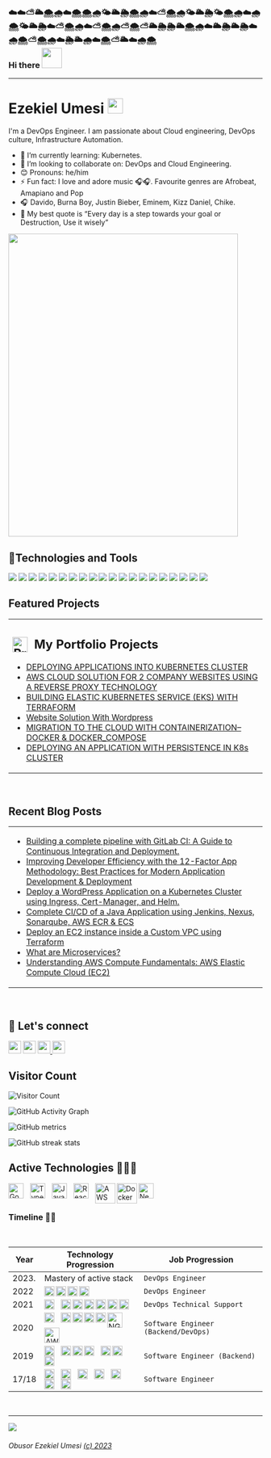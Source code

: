 ### ☁️☁️⛅🌥️🌨️🌧️☁️🌨️🌨️🌧️🌤️🌥️🌦️🌨️🌧️☁️⛅🌨️🌧️🌤️🌥️🌦️🌤️🌨️🌧️☁️🌧️🌨️🌤️🌥️🌦️☁️⛅🌨️🌧️☁️⛅🌨️🌧️⛅🌨️⛅🌥️🌦️🌦️🌥️🌨️🌧️☁️🌥️🌦️🌥️🌦️☁️🌧️🌨️⛅🌨️🌧️☁️🌦️🌥️🌧️☁️🌨️⛅🌥️☁️🌧️🌨️ </br> Hi there <img src="https://raw.githubusercontent.com/MartinHeinz/MartinHeinz/master/wave.gif" width="40px">



<!-- ![vins-aws-ecr](https://user-images.githubusercontent.com/64049432/203648913-38af64b1-2761-4a04-919d-aeb567935a47.gif =250x250) -->

<hr>
<h1>Ezekiel Umesi <img src="https://media.giphy.com/media/WUlplcMpOCEmTGBtBW/giphy.gif" width="30"> </h1>
I'm a DevOps Engineer. I am passionate about Cloud engineering, DevOps culture, Infrastructure Automation.



- 🌱 I’m currently learning: Kubernetes.
- 👯 I’m looking to collaborate on: DevOps and Cloud Engineering.
- 😊 Pronouns: he/him
- ⚡ Fun fact: I love and adore music 🎧🎧. Favourite genres are Afrobeat, Amapiano and Pop
- 🎧 Davido, Burna Boy, Justin Bieber, Eminem, Kizz Daniel, Chike.
- 📖 My best quote is “Every day is a step towards your goal or Destruction, Use it wisely”
<img src="https://user-images.githubusercontent.com/64049432/203648913-38af64b1-2761-4a04-919d-aeb567935a47.gif" border-radius="5px" width="95%" height="600px">


## 🔧Technologies and Tools
![](https://img.shields.io/badge/Cloud-AWS-informational?style=flat&logo=amazon-aws&logoColor=white&color=2bbc8a)
![](https://img.shields.io/badge/IAC-AWSCloudFormation-informational?style=flat&logo=amazon-aws&logoColor=white&color=2bbc8a)
![](https://img.shields.io/badge/Code-NodeJS-informational?style=flat&logo=node.js&logoColor=white&color=2bbc8a)
![](https://img.shields.io/badge/Metric_Dashboard-Grafana-informational?style=flat&logo=grafana&logoColor=white&color=2bbc8a)
![](https://img.shields.io/badge/VCS-Git-informational?style=flat&logo=git&logoColor=white&color=2bbc8a)
![](https://img.shields.io/badge/Code-VanillaJS-informational?style=flat&logo=javascript&logoColor=white&color=2bbc8a)
![](https://img.shields.io/badge/Hub-Github-informational?style=flat&logo=github&logoColor=white&color=2bbc8a)
![](https://img.shields.io/badge/OS-Linux-informational?style=flat&logo=linux&logoColor=white&color=2bbc8a)
![](https://img.shields.io/badge/Reverse_Proxy/Web_Server-Nginx-informational?style=flat&logo=nginx&logoColor=white&color=2bbc8a)
![](https://img.shields.io/badge/Reverse_Proxy/Web_Server-Apache-informational?style=flat&logo=apache&logoColor=white&color=2bbc8a)
![](https://img.shields.io/badge/Container_Runtime-Docker-informational?style=flat&logo=docker&logoColor=white&color=2bbc8a)
![](https://img.shields.io/badge/Shell-Bash-informational?style=flat&logo=gnu-bash&logoColor=white&color=2bbc8a)
![](https://img.shields.io/badge/IaC-Terraform-informational?style=flat&logo=terraform&logoColor=white&color=2bbc8a)
![](https://img.shields.io/badge/CI/CD-Jenkins-informational?style=flat&logo=jenkins&logoColor=white&color=2bbc8a)
![](https://img.shields.io/badge/CI/CD-CircleCI-informational?style=flat&logo=circleci&logoColor=white&color=2bbc8a)
![](https://img.shields.io/badge/Configuration_Management-Ansible-informational?style=flat&logo=ansible&logoColor=white&color=2bbc8a)
![](https://img.shields.io/badge/Code-Python-informational?style=flat&logo=python&logoColor=white&color=2bbc8a)
![](https://img.shields.io/badge/Monitoring-Prometheus-informational?style=flat&logo=prometheus&logoColor=white&color=2bbc8a)
![](https://img.shields.io/badge/Ordchestration_Tool-Kubernetes-informational?style=flat&logo=kubernetes&logoColor=white&color=2bbc8a)
![](https://img.shields.io/badge/Linux-Ubuntu-informational?style=flat&logo=ubuntu&logoColor=white&color=2bbc8a)

## Featured Projects

<table><tr><td>

## <a href="https://github.com/obusorezekiel?tab=repositories" tab="_blank"><img src="https://media.giphy.com/media/WUlplcMpOCEmTGBtBW/giphy.gif" align="left" alt="Project Profile" width="30px" style="padding-right:10px;" src="https://github.com/gbengafagbola/gbengafagbola/blob/main/hashnode.png?raw=true" title="DEV" alt="DEV" width="25"/></a>    My Portfolio Projects  
 

- [DEPLOYING APPLICATIONS INTO KUBERNETES CLUSTER](https://github.com/obusorezekiel/Darey.io-DevOps-Internship/blob/main/project-22.md)
- [AWS CLOUD SOLUTION FOR 2 COMPANY WEBSITES USING A REVERSE PROXY TECHNOLOGY](https://github.com/obusorezekiel/Darey.io-DevOps-Internship/blob/main/project-15.md)
- [BUILDING ELASTIC KUBERNETES SERVICE (EKS) WITH TERRAFORM](https://github.com/obusorezekiel/Darey.io-DevOps-Internship/blob/main/project-23.md)
- [Website Solution With Wordpress](https://github.com/obusorezekiel/Darey.io-DevOps-Internship/blob/main/project-6.md)
 - [MIGRATION TO THE СLOUD WITH CONTAINERIZATION–DOCKER & DOCKER_COMPOSE](https://github.com/obusorezekiel/Darey.io-DevOps-Internship/blob/main/project-20.md)
 - [DEPLOYING AN APPLICATION WITH PERSISTENCE IN K8s CLUSTER](https://github.com/obusorezekiel/Darey.io-DevOps-Internship/blob/main/project-23.md)
 
</tr></table>


<br>


<div>

## Recent Blog Posts

<table><tr><td>
  
<!-- HASHNODE-BLOG-LIST:START -->
- [Building a complete pipeline with GitLab CI: A Guide to Continuous Integration and Deployment.](https://medium.com/@ezekiel.umesi/building-a-complete-pipeline-with-gitlab-ci-a-guide-to-continuous-integration-and-deployment-47b678afbc3e)
- [Improving Developer Efficiency with the 12-Factor App Methodology: Best Practices for Modern Application Development & Deployment](https://medium.com/@ezekiel.umesi/improving-developer-efficiency-with-the-12-factor-app-methodology-best-practices-for-modern-f85f3d2dc58d)
- [Deploy a WordPress Application on a Kubernetes Cluster using Ingress, Cert-Manager, and Helm.](https://medium.com/@ezekiel.umesi/deploy-a-wordpress-application-on-a-kubernetes-cluster-using-ingress-cert-manager-and-helm-1f3b34356197)
- [Complete CI/CD of a Java Application using Jenkins, Nexus, Sonarqube, AWS ECR & ECS](https://medium.com/@ezekiel.umesi/complete-ci-cd-of-a-java-application-using-jenkins-nexus-sonarqube-aws-ecr-ecs-2bf965b6397b)
 - [Deploy an EC2 instance inside a Custom VPC using Terraform](https://medium.com/@ezekiel.umesi/deploy-an-ec2-instance-inside-a-custom-vpc-using-terraform-71beab988797)
 - [What are Microservices?](https://deluxediscussions.hashnode.dev/what-are-microservices)
  - [Understanding AWS Compute Fundamentals: AWS Elastic Compute Cloud (EC2)](https://www.ezekiel-umesi.xyz/understanding-aws-compute-fundamentals-aws-elastic-compute-cloud-ec2)
<!-- HASHNODE-BLOG-LIST:END -->
 
</td></tr></table>
</div>

<br/>

## 🤝 Let's connect

<p>
  <a href="https://twitter.com/obusorezekiel"><img src="https://img.shields.io/badge/twitter-%231DA1F2.svg?&style=for-the-badge&logo=twitter&logoColor=white" height=25></a> 
  <a href="https://hashnode.com/@deluxediscussion"><img src="https://img.shields.io/badge/hashnode-%2312100E.svg?&style=for-the-badge&logo=hashnode&logoColor=white" height=25></a> 
  <a href="https://www.linkedin.com/in/obusor-ezekiel-umesi-a66b55121/"><img src="https://img.shields.io/badge/linkedin-%230077B5.svg?&style=for-the-badge&logo=linkedin&logoColor=white" height=25> </a>
  <a href="mailto:ezekiel.umesi@gmail.com"><img src="https://img.shields.io/badge/gmail-%EA4225.svg?&style=for-the-badge&logo=gmail&logoColor=red" height=25></a>
</p>


## Visitor Count
![Visitor Count](https://profile-counter.glitch.me/{obusorezekiel}/count.svg)

![GitHub Activity Graph](https://activity-graph.herokuapp.com/graph?username=obusorezekiel&bg_color=0D1117)  

![GitHub metrics](https://metrics.lecoq.io/obusorezekiel)  

![GitHub streak stats](https://github-readme-streak-stats.herokuapp.com/?user=obusorezekiel&theme=black-ice&hide_border=true&stroke=0000&background=060A0CD0)  


## Active Technologies 👨🏽‍💻

<img align="left" alt="Go" width="30px" style="padding-right:10px;" src="https://cdn.jsdelivr.net/gh/devicons/devicon/icons/go/go-original.svg" />
<img align="left" alt="TypeScript" width="30px" style="padding-right:10px;" src="https://cdn.jsdelivr.net/gh/devicons/devicon/icons/typescript/typescript-plain.svg" />
<img align="left" alt="JavaScript" width="30px" style="padding-right:10px;" src="https://cdn.jsdelivr.net/gh/devicons/devicon/icons/javascript/javascript-plain.svg" />
<img align="left" alt="React" width="30px" style="padding-right:10px;" src="https://cdn.jsdelivr.net/gh/devicons/devicon/icons/react/react-original.svg" />     
<img align="left" alt="AWS" width="40px" src="https://cdn.jsdelivr.net/gh/devicons/devicon/icons/amazonwebservices/amazonwebservices-original.svg" />
<img align="left" alt="Docker" width="40px" src="https://cdn.jsdelivr.net/gh/devicons/devicon/icons/docker/docker-original.svg" />
<img align="left" alt="Next.js" width="30px" src="https://cdn.jsdelivr.net/gh/devicons/devicon/icons/nextjs/nextjs-line.svg" /> 

<br />
<br />

<div>

### Timeline 🚶🏾
<br />

| Year               | Technology Progression                                    |     Job Progression                  |
| ------------------ | --------------------------------------------------------- |--------------------------------------|
| 2023.              | Mastery of active stack                                   |  `DevOps Engineer`     | 
| 2022               | <img align="left" alt="AWS" width="20px" src="https://cdn.jsdelivr.net/npm/simple-icons@3.13.0/icons/amazonaws.svg" /> <img align="left" alt="Python" width="20px" src="https://cdn.jsdelivr.net/gh/devicons/devicon/icons/python/python-plain.svg" /> <img align="left" alt="Prometheus" width="20px" src="https://cdn.jsdelivr.net/gh/devicons/devicon/icons/prometheus/prometheus-original.svg" /> <img align="left" alt="Next" width="20px" src="https://cdn.jsdelivr.net/gh/devicons/devicon/icons/nextjs/nextjs-line.svg" /> |    `DevOps Engineer`   |
| 2021               |  <img align="left" alt="Python" width="20px" style="padding-right:10px;" src="https://cdn.jsdelivr.net/gh/devicons/devicon/icons/python/python-plain.svg" /> <img align="left" alt="K8" width="20px" src="https://cdn.jsdelivr.net/gh/devicons/devicon/icons/kubernetes/kubernetes-plain.svg" /> <img align="left" alt="GCP" width="20px" src="https://cdn.jsdelivr.net/npm/simple-icons@3.13.0/icons/helm.svg" /> <img align="left" alt="Flutter" width="20px" src="https://cdn.jsdelivr.net/npm/simple-icons@3.13.0/icons/elasticcloud.svg" />  <img align="left" alt="Terraform" width="20px"  src="https://cdn.jsdelivr.net/gh/devicons/devicon/icons/terraform/terraform-original.svg" /> <img align="left" alt="Terraform" width="20px" src="https://cdn.jsdelivr.net/gh/devicons/devicon/icons/ansible/ansible-original.svg" />  <img align="left" alt="GraphQl" width="20px" src="https://cdn.jsdelivr.net/gh/devicons/devicon/icons/graphql/graphql-plain.svg" />  | `DevOps Technical Support`  |
| 2020               | <img align="left" alt="React" width="20px" style="padding-right:10px;" src="https://cdn.jsdelivr.net/gh/devicons/devicon/icons/react/react-original.svg" /> <img align="left" alt="Linux" width="20px" src="https://cdn.jsdelivr.net/gh/devicons/devicon/icons/linux/linux-original.svg" /> <img align="left" alt="Docker" width="20px" src="https://cdn.jsdelivr.net/gh/devicons/devicon/icons/docker/docker-original.svg" /> <img align="left" alt="Travis" width="20px" src="https://cdn.jsdelivr.net/gh/devicons/devicon/icons/travis/travis-plain.svg" /> <img align="left" alt="Redis" width="20px" src="https://cdn.jsdelivr.net/gh/devicons/devicon/icons/redis/redis-plain.svg" /> <img align="left" alt="NGINX" width="30px" src="https://cdn.jsdelivr.net/gh/devicons/devicon/icons/nginx/nginx-original.svg" /> <img  align="left" alt="AWS" width="30px" src="https://cdn.jsdelivr.net/gh/devicons/devicon/icons/amazonwebservices/amazonwebservices-original.svg" /> |   `Software Engineer (Backend/DevOps)`                                   |
| 2019               |  <img align="left" alt="NodeJS" width="20px" style="padding-right:10px;" src="https://cdn.jsdelivr.net/gh/devicons/devicon/icons/nodejs/nodejs-original.svg" /> <img align="left" alt="Express" width="20px" src="https://cdn.jsdelivr.net/gh/devicons/devicon/icons/express/express-original.svg" /> <img align="left" alt="Azure" width="20px" src="https://cdn.jsdelivr.net/gh/devicons/devicon/icons/azure/azure-original.svg" />   <img align="left" alt="MongoDB" width="20px" style="padding-right:10px;" src="https://cdn.jsdelivr.net/gh/devicons/devicon/icons/mongodb/mongodb-original.svg" /> <img align="left" alt="Firebase" width="20px" src="https://cdn.jsdelivr.net/gh/devicons/devicon/icons/firebase/firebase-plain.svg" />  <img align="left" alt="Webpack" width="20px" style="padding-right:10px;" src="https://cdn.jsdelivr.net/gh/devicons/devicon/icons/webpack/webpack-original.svg" />   <img align="left" alt="Wordpress" width="20px" src="https://cdn.jsdelivr.net/gh/devicons/devicon/icons/wordpress/wordpress-plain.svg" /> |    `Software Engineer (Backend)`                                     |
| 17/18               | <img align="left" alt="HTML" width="20px" style="padding-right:10px;" src="https://cdn.jsdelivr.net/gh/devicons/devicon/icons/html5/html5-plain.svg" />  <img align="left" alt="CSS" width="20px" style="padding-right:10px;" src="https://cdn.jsdelivr.net/gh/devicons/devicon/icons/css3/css3-plain.svg" /> <img align="left" alt="JavaScript" width="20px" style="padding-right:10px;" src="https://cdn.jsdelivr.net/gh/devicons/devicon/icons/javascript/javascript-plain.svg" />  <img align="left" alt="Angular" width="20px" style="padding-right:10px;" src="https://cdn.jsdelivr.net/gh/devicons/devicon/icons/angularjs/angularjs-plain.svg" /> <img align="left" alt="TypeScript" width="20px" style="padding-right:10px;" src="https://cdn.jsdelivr.net/gh/devicons/devicon/icons/typescript/typescript-plain.svg" /> <img align="left" alt="Ionic" width="20px" style="padding-right:10px;" src="https://cdn.jsdelivr.net/gh/devicons/devicon/icons/ionic/ionic-original.svg" /> <img alt="Ionic" width="20px" style="padding-right:10px;" src="https://cdn.jsdelivr.net/gh/devicons/devicon/icons/bootstrap/bootstrap-original.svg" />                                                          |   `Software Engineer`                    |

</div>


<br />


-----
<div>  
    <img src="https://forthebadge.com/images/badges/built-with-love.svg" /> 
      <h6>Obusor Ezekiel Umesi <a href="https://www.linkedin.com/in/obusor-ezekiel-umesi-a66b55121/">(c) 2023 </a></h6>    
</div>
</div>

